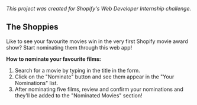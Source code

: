 *This project was created for Shopify's Web Developer Internship challenge.*

## The Shoppies

Like to see your favourite movies win in the very first Shopify movie award show? Start nominating them through this web app!

**How to nominate your favourite films:**

1. Search for a movie by typing in the title in the form.
2. Click on the "Nominate" button and see them appear in the "Your Nominations" list.
3. After nominating five films, review and confirm your nominations and they'll be added to the "Nominated Movies" section!

